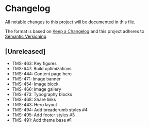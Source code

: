 # Changelog

All notable changes to this project will be documented in this file.

The format is based on [Keep a Changelog](http://keepachangelog.com/en/1.0.0/)
and this project adheres to [Semantic Versioning](http://semver.org/spec/v2.0.0.html).

## [Unreleased]

- TMS-463: Key figures
- TMS-647: Build optimizations
- TMS-444: Content page hero
- TMS-471: Image banner
- TMS-454: Image block
- TMS-466: Image gallery
- TMS-473: Typography blocks
- TMS-468: Share links
- TMS-443: Hero layout
- TMS-494: Add breadcrumb styles #4
- TMS-495: Add footer styles #3
- TMS-491: Add theme base #1
